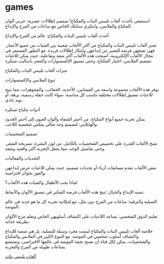 # games
استمتعي بأحدث ألعاب تلبيس البنات والمكياج! صممي إطلالات عصرية، جربي ألوان المكياج والملابس، وابتكري ستايلك الخاص مع ساعات من المرح والإبداع.

أحدث ألعاب تلبيس البنات والمكياج: عالم من المرح والإبداع

تعتبر ألعاب تلبيس البنات والمكياج من أكثر الألعاب شعبية بين الفتيات من جميع الأعمار، فهي تمنحهن فرصة للتعبير عن إبداعهن وابتكار إطلالات فريدة. مع التطور المستمر في مجال الألعاب الإلكترونية، أصبحت هذه الألعاب أكثر متعة وتفاعلية، حيث يمكن للاعبات تصميم الملابس، اختيار المكياج، وحتى تنسيق الإكسسوارات والشعر بأساليب مبتكرة.

ميزات ألعاب تلبيس البنات والمكياج

تنوع الملابس والإكسسوارات

توفر هذه الألعاب مجموعة واسعة من الفساتين، الأحذية، الحقائب، والمجوهرات، مما يتيح للاعبات تنسيق إطلالات مختلفة تناسب كل مناسبة، سواء كانت حفلة رسمية، نزهة، أو يوم عادي.

أدوات مكياج مبتكرة

يمكن تجربة جميع أنواع المكياج، من أحمر الشفاه وألوان العيون إلى أحمر الخدود والهايلايتر، لتصميم وجه مثالي يعكس شخصية اللاعب.

تصميم الشخصيات

تمنح الألعاب القدرة على تخصيص الشخصيات بالكامل، من لون البشرة، تسريحة الشعر، وحتى تفاصيل الوجه، مما يجعل التجربة أكثر واقعية ومتعة.

التحديات والفعاليات

بعض الألعاب تقدم مسابقات أزياء أو تحديات تصميم، حيث يمكن للاعبات عرض إبداعهن والفوز بجوائز افتراضية.

لماذا يحب الأطفال والفتيات هذه الألعاب؟

تنمية الإبداع والخيال: تتيح هذه الألعاب فرصة التفكير في تنسيق الألوان والأنماط.

التسلية والترفيه: ساعات من المرح دون ملل، مع إمكانية تجربة كل ما هو جديد في عالم الموضة.

تعليم الذوق الشخصي: تساعد اللاعبات على اكتشاف أسلوبهن الخاص وتعلم مزج الألوان بطريقة جذابة.

خلاصة
ألعاب تلبيس البنات والمكياج ليست مجرد وسيلة للتسلية، بل هي منصة للإبداع واكتشاف أسلوب شخصي في الموضة. مع التنوع الكبير في الملابس والمكياج والشخصيات، يمكن لكل فتاة أن تصبح نجمة الموضة في عالمها الافتراضي، وتستمتع بساعات طويلة من المرح والتجربة.

<a href="https://www.al3abcoat.fyi/" target="_blank">ألعاب تلبيس بنات</a>
